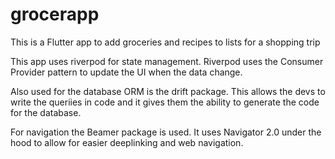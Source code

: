 # grocerapp

This is a Flutter app to add groceries and recipes to lists for
a shopping trip

This app uses riverpod for state management. Riverpod uses the Consumer Provider pattern
to update the UI when the data change.

Also used for the database ORM is the drift package. This allows the devs to write the 
queriies in code and it gives them the ability to generate the code for the database.

For navigation the Beamer package is used. It uses Navigator 2.0 under the hood 
to allow for easier deeplinking and web navigation.


